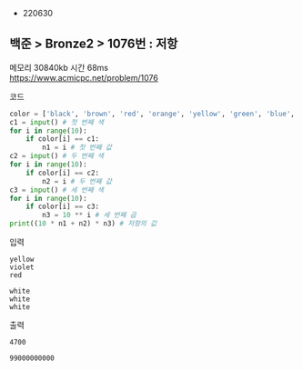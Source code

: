 - 220630
##  백준 > Bronze2 > 1076번 : 저항
메모리 30840kb 시간 68ms  
https://www.acmicpc.net/problem/1076  

코드
```python
color = ['black', 'brown', 'red', 'orange', 'yellow', 'green', 'blue', 'violet', 'grey', 'white']
c1 = input() # 첫 번째 색
for i in range(10):
    if color[i] == c1:
        n1 = i # 첫 번째 값
c2 = input() # 두 번째 색
for i in range(10):
    if color[i] == c2:
        n2 = i # 두 번째 값
c3 = input() # 세 번째 색
for i in range(10):
    if color[i] == c3:
        n3 = 10 ** i # 세 번째 곱
print((10 * n1 + n2) * n3) # 저항의 값
```

입력
```
yellow
violet
red

white
white
white
```

출력
```
4700

99000000000
```
